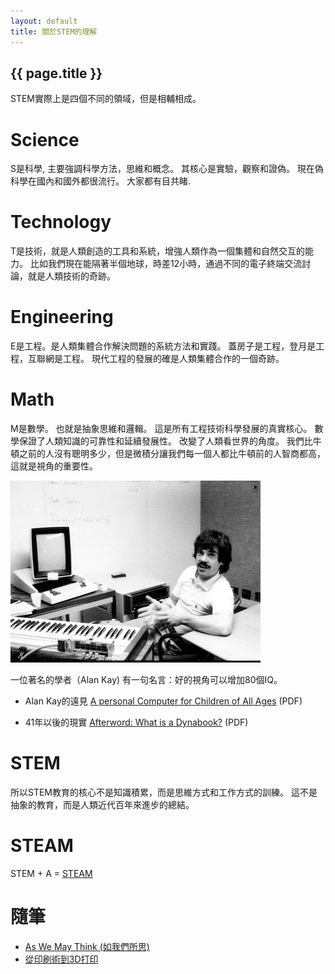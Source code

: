 ```yaml
---
layout: default
title: 關於STEM的理解
---
```


## {{ page.title }}

STEM實際上是四個不同的領域，但是相輔相成。

# Science 

S是科學, 主要強調科學方法，思維和概念。 其核心是實驗，觀察和證偽。 現在偽科學在國內和國外都很流行。 大家都有目共睹.

# Technology
T是技術，就是人類創造的工具和系統，增強人類作為一個集體和自然交互的能力。
比如我們現在能隔著半個地球，時差12小時，通過不同的電子終端交流討論，就是人類技術的奇跡。

# Engineering 
E是工程。是人類集體合作解決問題的系統方法和實踐。 蓋房子是工程，登月是工程，互聯網是工程。
現代工程的發展的確是人類集體合作的一個奇跡。

# Math

M是數學。 也就是抽象思維和邏輯。 這是所有工程技術科學發展的真實核心。 數學保證了人類知識的可靠性和延續發展性。 改變了人類看世界的角度。 我們比牛頓之前的人沒有聰明多少，但是微積分讓我們每一個人都比牛頓前的人智商都高，這就是視角的重要性。

![Alan Kay](Alan-kay.jpg)

一位著名的學者（Alan Kay) 有一句名言：好的視角可以增加80個IQ。

- Alan Kay的遠見 [A personal Computer for Children of All Ages](Kay72a.pdf) (PDF)

- 41年以後的現實 [Afterword: What is a Dynabook?](hc_what_Is_a_dynabook.pdf) (PDF) 

# STEM

所以STEM教育的核心不是知識積累，而是思維方式和工作方式的訓練。
這不是抽象的教育，而是人類近代百年來進步的總結。

# STEAM

STEM + A = [STEAM](../STEAM)

# 隨筆

- [As We May Think (如我們所思)](../as_we_may_think/)
- [從印刷術到3D打印](../3D)
